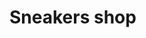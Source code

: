 <!DOCTYPE html>
<html lang="en">
<head>
  <meta charset="UTF-8">
  <meta http-equiv="X-UA-Compatible" content="IE=edge">
  <link rel="stylesheet" href="css/stayl.css">
  <meta name="viewport" content="width=device-width, initial-scale=1.0">
  <title>Sneakers shop</title>
</head>
<body>
  <h1>Sneakers shop</h1>
</body>
</html>
